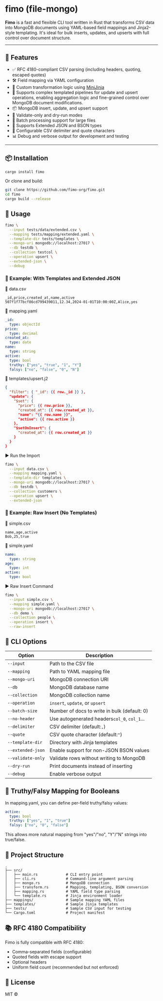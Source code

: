 # fimo (file-mongo)

**Fimo** is a fast and flexible CLI tool written in Rust that transforms CSV data into MongoDB documents using YAML-based field mappings and Jinja2-style templating. It's ideal for bulk inserts, updates, and upserts with full control over document structure.

---

## 🚀 Features

- ✅ RFC 4180-compliant CSV parsing (including headers, quoting, escaped quotes)
- 🛠️ Field mapping via YAML configuration
- 🧠 Custom transformation logic using [MiniJinja](https://docs.rs/minijinja/)
- 🔁 Supports complex templated pipelines for update and upsert operations, enabling aggregation logic and fine-grained control over MongoDB document modifications.
- 📦 MongoDB insert, update, and upsert support
- 🧪 Validate-only and dry-run modes
- 🔄 Batch processing support for large files
- 🔐 Supports Extended JSON and BSON types
- 🔣 Configurable CSV delimiter and quote characters
- 📊 Debug and verbose output for development and testing

---

## 📦 Installation

```bash
cargo install fimo

```

Or clone and build:

```bash
git clone https://github.com/fimo-org/fimo.git
cd fimo
cargo build --release

````

## 📝 Usage

```bash
fimo \
  --input tests/data/extended.csv \
  --mapping tests/mapping/extended.yaml \
  --template-dir tests/templates \
  --mongo-uri mongodb://localhost:27017 \
  --db testdb \
  --collection testcol \
  --operation upsert \
  --extended-json \
  --debug
```
### 🧪 Example: With Templates and Extended JSON

📁 data.csv
```csv
_id,price,created_at,name,active
507f1f77bcf86cd799439011,12.34,2024-01-01T10:00:00Z,Alice,yes
```

🧩 mapping.yaml
```yaml
_id:
  type: objectId
price:
  type: decimal
created_at:
  type: date
name:
  type: string
active:
  type: bool
  truthy: ["yes", "true", "1", "Y"]
  falsy: ["no", "false", "0", "N"]
````

🧾 templates/upsert.j2
```json
{
  "filter": { "_id": {{ row._id }} },
  "update": {
    "$set": {
      "price": {{ row.price }},
      "created_at": {{ row.created_at }},
      "name": "{{ row.name }}",
      "active": {{ row.active }}
    },
    "$setOnInsert": {
      "created_at": {{ row.created_at }}
    }
  }
}
```

▶️ Run the Import
```bash
fimo \
  --input data.csv \
  --mapping mapping.yaml \
  --template-dir templates \
  --mongo-uri mongodb://localhost:27017 \
  --db testdb \
  --collection customers \
  --operation upsert \
  --extended-json
```

### 🧪 Example: Raw Insert (No Templates)
📁 simple.csv
```csv
name,age,active
Bob,25,true

```

🧩 simple.yaml
```yaml
name:
  type: string
age:
  type: int
active:
  type: bool
```

▶️ Raw Insert Command
```bash
fimo \
  --input simple.csv \
  --mapping simple.yaml \
  --mongo-uri mongodb://localhost:27017 \
  --db demo \
  --collection people \
  --operation insert \
  --raw-insert
```



## 🔧 CLI Options


| Option            | Description                                  |
| ------------------- | ---------------------------------------------- |
| `--input`         | Path to the CSV file                         |
| `--mapping`       | Path to YAML mapping file                    |
| `--mongo-uri`     | MongoDB connection URI                       |
| `--db`            | MongoDB database name                        |
| `--collection`    | MongoDB collection name                      |
| `--operation`     | `insert`, `update`, or `upsert`              |
| `--batch-size`    | Number of docs to write in bulk (default: 0) |
| `--no-header`     | Use autogenerated headers`col_0`, `col_1`... |
| `--delimiter`     | CSV delimiter (default:`,`)                  |
| `--quote`         | CSV quote character (default:`"`)            |
| `--template-dir`  | Directory with Jinja templates               |
| `--extended-json` | Enable support for non-JSON BSON values      |
| `--validate-only` | Validate rows without writing to MongoDB     |
| `--dry-run`       | Print documents instead of inserting         |
| `--debug`         | Enable verbose output                        |

## 🧠 Truthy/Falsy Mapping for Booleans

In mapping.yaml, you can define per-field truthy/falsy values:
```yaml
active:
  type: bool
  truthy: ["yes", "1", "true"]
  falsy: ["no", "0", "false"]
```

This allows more natural mapping from "yes"/"no", "Y"/"N" strings into true/false.

## 📁 Project Structure
```pgsql
.
├── src/
│   ├── main.rs             # CLI entry point
│   ├── cli.rs              # Command-line argument parsing
│   ├── mongo.rs            # MongoDB connection
│   ├── transform.rs        # Mapping, templating, BSON conversion
│   ├── mapping.rs          # YAML field type parsing
│   └── template.rs         # Jinja environment loader
├── mappings/               # Sample mapping YAML files
├── templates/              # Sample Jinja templates
├── tests/                  # Sample CSV input for testing
└── Cargo.toml              # Project manifest
```

## 📚 RFC 4180 Compatibility

Fimo is fully compatible with RFC 4180:

* Comma-separated fields (configurable)
* Quoted fields with escape support
* Optional headers
* Uniform field count (recommended but not enforced)


## 📜 License

MIT © 
